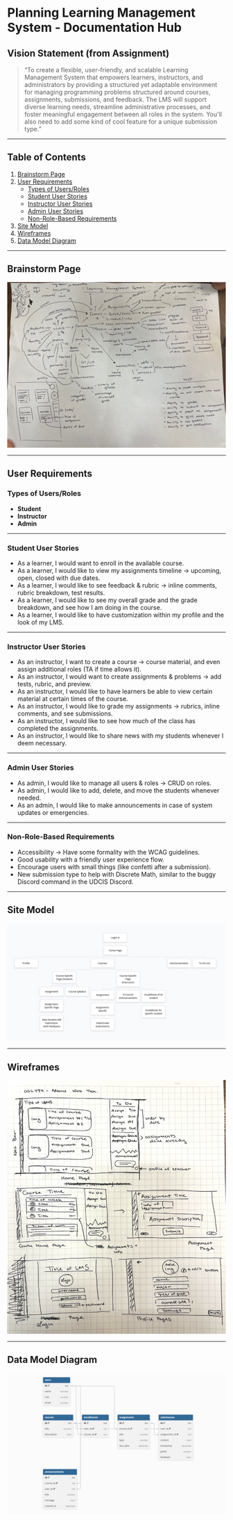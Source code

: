 # Planning Learning Management System - Documentation Hub

## Vision Statement (from Assignment)
> “To create a flexible, user-friendly, and scalable Learning Management System that empowers learners, instructors, and administrators by providing a structured yet adaptable environment for managing programming problems structured around courses, assignments, submissions, and feedback. The LMS will support diverse learning needs, streamline administrative processes, and foster meaningful engagement between all roles in the system. You'll also need to add some kind of cool feature for a unique submission type.”

---

## Table of Contents
1. [Brainstorm Page](#brainstorm-page)  
2. [User Requirements](#user-requirements)  
   - [Types of Users/Roles](#types-of-usersroles)  
   - [Student User Stories](#student-user-stories)  
   - [Instructor User Stories](#instructor-user-stories)  
   - [Admin User Stories](#admin-user-stories)  
   - [Non-Role-Based Requirements](#non-role-based-requirements)  
3. [Site Model](#site-model)  
4. [Wireframes](#wireframes)  
5. [Data Model Diagram](#data-model-diagram)  

---

## Brainstorm Page
![Brainstorm Image](images/brainstorm.jpg)

---

## User Requirements

### Types of Users/Roles
- **Student**  
- **Instructor**  
- **Admin**

---

### Student User Stories
- As a learner, I would want to enroll in the available course.  
- As a learner, I would like to view my assignments timeline → upcoming, open, closed with due dates.  
- As a learner, I would like to see feedback & rubric → inline comments, rubric breakdown, test results.  
- As a learner, I would like to see my overall grade and the grade breakdown, and see how I am doing in the course.  
- As a learner, I would like to have customization within my profile and the look of my LMS.  

---

### Instructor User Stories
- As an instructor, I want to create a course → course material, and even assign additional roles (TA if time allows it).  
- As an instructor, I would want to create assignments & problems → add tests, rubric, and preview.  
- As an instructor, I would like to have learners be able to view certain material at certain times of the course.  
- As an instructor, I would like to grade my assignments → rubrics, inline comments, and see submissions.  
- As an instructor, I would like to see how much of the class has completed the assignments.  
- As an instructor, I would like to share news with my students whenever I deem necessary.  

---

### Admin User Stories
- As admin, I would like to manage all users & roles → CRUD on roles.  
- As admin, I would like to add, delete, and move the students whenever needed.  
- As an admin, I would like to make announcements in case of system updates or emergencies.  

---

### Non-Role-Based Requirements
- Accessibility → Have some formality with the WCAG guidelines.  
- Good usability with a friendly user experience flow.  
- Encourage users with small things (like confetti after a submission).  
- New submission type to help with Discrete Math, similar to the buggy Discord command in the UDCIS Discord.  

---

## Site Model
![Site Model Image](images/sitemap.png)  

---

## Wireframes
![Wireframes Images](images/wireframe.jpg)  

---

## Data Model Diagram
![Data Model Diagram Image](images/datamodel.png)  
